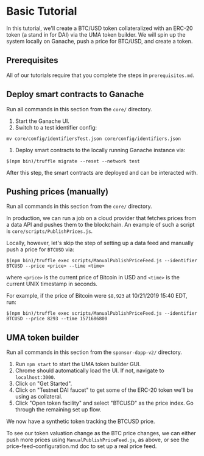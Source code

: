 # Basic Tutorial

In this tutorial, we'll create a BTC/USD token collateralized with an ERC-20 token (a stand in for DAI) via the
UMA token builder. We will spin up the system locally on Ganache, push a price for BTC/USD, and create a token.

## Prerequisites

All of our tutorials require that you complete the steps in `prerequisites.md`.

## Deploy smart contracts to Ganache

Run all commands in this section from the `core/` directory.

1. Start the Ganache UI.
1. Switch to a test identifier config:
```
mv core/config/identifiersTest.json core/config/identifiers.json
```
1. Deploy smart contracts to the locally running Ganache instance via:
```
$(npm bin)/truffle migrate --reset --network test
```

After this step, the smart contracts are deployed and can be interacted with.

## Pushing prices (manually)

Run all commands in this section from the `core/` directory.

In production, we can run a job on a cloud provider that fetches prices from a data API and pushes them to the
blockchain. An example of such a script is `core/scripts/PublishPrices.js`.

Locally, however, let's skip the step of setting up a data feed and manually push a price for `BTCUSD` via:

```
$(npm bin)/truffle exec scripts/ManualPublishPriceFeed.js --identifier BTCUSD --price <price> --time <time>
```

where `<price>` is the current price of Bitcoin in USD and `<time>` is the current UNIX timestamp in seconds.

For example, if the price of Bitcoin were `$8,923` at 10/21/2019 15:40 EDT, run:
```
$(npm bin)/truffle exec scripts/ManualPublishPriceFeed.js --identifier BTCUSD --price 8293 --time 1571686800
```

## UMA token builder

Run all commands in this section from the `sponsor-dapp-v2/` directory.

1. Run `npm start` to start the UMA token builder GUI.
1. Chrome should automatically load the UI. If not, navigate to `localhost:3000`.
1. Click on "Get Started".
1. Click on "Testnet DAI faucet" to get some of the ERC-20 token we'll be using as collateral.
1. Click "Open token facility" and select "BTCUSD" as the price index. Go through the remaining set up flow.

We now have a synthetic token tracking the BTCUSD price.

To see our token valuation change as the BTC price changes, we can either push more prices using
`ManualPublishPriceFeed.js`, as above, or see the price-feed-configuration.md doc to set up a real price feed.
